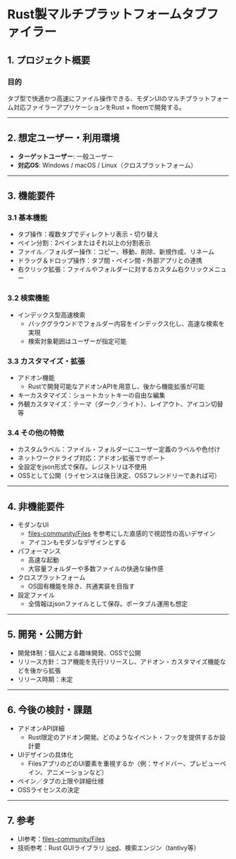# Rust製マルチプラットフォームタブファイラー

## 1. プロジェクト概要

### 目的

タブ型で快適かつ高速にファイル操作できる、モダンUIのマルチプラットフォーム対応ファイラーアプリケーションをRust + floemで開発する。

---

## 2. 想定ユーザー・利用環境

- **ターゲットユーザー**: 一般ユーザー
- **対応OS**: Windows / macOS / Linux（クロスプラットフォーム）

---

## 3. 機能要件

### 3.1 基本機能

- タブ操作：複数タブでディレクトリ表示・切り替え
- ペイン分割：2ペインまたはそれ以上の分割表示
- ファイル／フォルダー操作：コピー、移動、削除、新規作成、リネーム
- ドラッグ＆ドロップ操作：タブ間・ペイン間・外部アプリとの連携
- 右クリック拡張：ファイルやフォルダーに対するカスタム右クリックメニュー

### 3.2 検索機能

- インデックス型高速検索
  - バックグラウンドでフォルダー内容をインデックス化し、高速な検索を実現
  - 検索対象範囲はユーザーが指定可能

### 3.3 カスタマイズ・拡張

- アドオン機能
  - Rustで開発可能なアドオンAPIを用意し、後から機能拡張が可能
- キーカスタマイズ：ショートカットキーの自由な編集
- 外観カスタマイズ：テーマ（ダーク／ライト）、レイアウト、アイコン切替等

### 3.4 その他の特徴

- カスタムラベル：ファイル・フォルダーにユーザー定義のラベルや色付け
- ネットワークドライブ対応：アドオン拡張でサポート
- 全設定をjson形式で保存。レジストリは不使用
- OSSとして公開（ライセンスは後日決定、OSSフレンドリーであれば可）

---

## 4. 非機能要件

- モダンなUI
  - [files-community/Files](https://github.com/files-community/Files) を参考にした直感的で視認性の高いデザイン
  - アイコンもモダンなデザインとする
- パフォーマンス
  - 高速な起動
  - 大容量フォルダーや多数ファイルの快適な操作感
- クロスプラットフォーム
  - OS固有機能を除き、共通実装を目指す
- 設定ファイル
  - 全情報はjsonファイルとして保存。ポータブル運用も想定

---

## 5. 開発・公開方針

- 開発体制：個人による趣味開発、OSSで公開
- リリース方針：コア機能を先行リリースし、アドオン・カスタマイズ機能などを後から拡張
- リリース時期：未定

---

## 6. 今後の検討・課題

- アドオンAPI詳細
  - Rust限定のアドオン開発。どのようなイベント・フックを提供するか設計要
- UIデザインの具体化
  - FilesアプリのどのUI要素を重視するか（例：サイドバー、プレビューペイン、アニメーションなど）
- ペイン／タブの上限や詳細仕様
- OSSライセンスの決定

---

## 7. 参考

- UI参考：[files-community/Files](https://github.com/files-community/Files)
- 技術参考：Rust GUIライブラリ [iced](https://github.com/iced-rs/iced)、検索エンジン（tantivy等）
